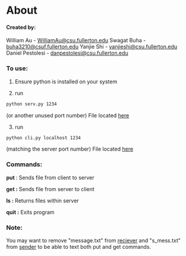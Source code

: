 # About

#### Created by:
William Au - WilliamAu@csu.fullerton.edu
Swagat Buha - buha3210@csuf.fullerton.edu
Yanjie Shi - yanjieshi@csu.fullerton.edu
Daniel Pestolesi - danpestolesi@csu.fullerton.edu

### To use:

1. Ensure python is installed on your system

2. run
```sh
python serv.py 1234
```
(or another unused port number) File located [here](/receiver)

3. run
```sh
python cli.py localhost 1234
```
(matching the server port number) File located [here](/sender)


### Commands:

**put <filename>** : Sends file from client to server

**get <filename> :** Sends file from server to client

**ls :** Returns files within server

**quit :** Exits program


### Note:

You may want to remove "message.txt" from [reciever](/receiver) and "s_mess.txt"
from [sender](/sender) to be able to text both put and get commands.
